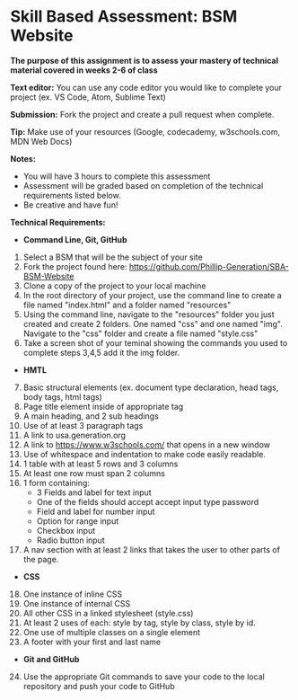 # Skill Based Assessment: BSM Website

**The purpose of this assignment is to assess your mastery of technical material covered in weeks 2-6 of class**

**Text editor:** You can use any code editor you would like to complete your project (ex. VS Code, Atom, Sublime Text)

 **Submission:** Fork the project and create a pull request when complete. 

**Tip:** Make use of your resources (Google, codecademy, w3schools.com, MDN Web Docs)

**Notes:**
* You will have 3 hours to complete this assessment
* Assessment will be graded based on completion of the technical requirements listed below.
* Be creative and have fun!

**Technical Requirements:**

*  **Command Line, Git, GitHub**

1. Select a BSM that will be the subject of your site
2. Fork the project found here: https://github.com/Phillip-Generation/SBA-BSM-Website
3. Clone a copy of the project to your local machine
4. In the root directory of your project, use the command line to create a file named "index.html" and a folder named "resources"
5. Using the command line, navigate to the "resources" folder you just created and create 2 folders. One named "css" and one named "img". Navigate to the "css" folder and create a file named "style.css"
6. Take a screen shot of your teminal showing the commands you used to complete steps 3,4,5 add it the img folder.

* **HMTL**

7. Basic structural elements (ex. document type declaration, head tags, body tags, html tags)
8. Page title element inside of appropriate tag
9. A main heading, and 2 sub headings
10. Use of at least 3 paragraph tags
11. A link to usa.generation.org
12. A link to https://www.w3schools.com/ that opens in a new window
13. Use of whitespace and indentation to make code easily readable.
14. 1 table with at least 5 rows and 3 columns
15. At least one row must span 2 columns
16. 1 form containing:
    * 3 Fields and label for text input
    * One of the fields should accept accept input type password
    * Field and label for number input 
    * Option for range input
    * Checkbox input 
    * Radio button input
17. A nav section with at least 2 links that takes the user to other parts of the page.

* **CSS**

18. One instance of inline CSS
19. One instance of internal CSS
20. All other CSS in a linked stylesheet (style.css)
21. At least 2 uses of each: style by tag, style by class, style by id.
22. One use of multiple classes on a single element
23. A footer with your first and last name

* **Git and GitHub**

24. Use the appropriate Git commands to save your code to the local repository and push your code to GitHub


